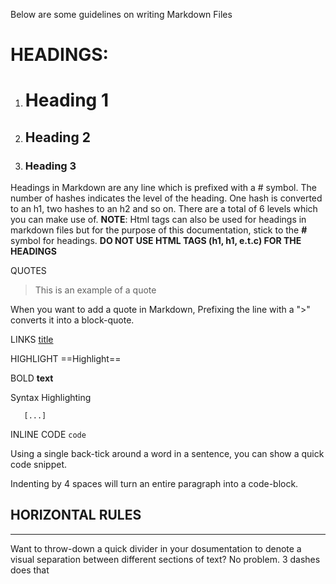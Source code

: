 Below are some guidelines on writing Markdown Files

# HEADINGS: 

1. # Heading 1
2. ## Heading 2
3. ### Heading 3

Headings in Markdown are any line which is prefixed with a # symbol. The number of hashes indicates the level of the heading. One hash is converted to an h1, two hashes to an h2 and so on. There are a total of 6 levels which you can make use of.
**NOTE**: Html tags can also be used for headings in markdown files but for the purpose of this documentation, stick to the **#** symbol for headings. **DO NOT USE HTML TAGS (h1, h1, e.t.c) FOR THE HEADINGS**

QUOTES
> This is an example of a quote

When you want to add a quote in Markdown, Prefixing the line with a ">" converts it into a block-quote.

LINKS
[title](http://)

HIGHLIGHT
==Highlight==

BOLD 
**text**

Syntax Highlighting
```language-javascript
   [...]
```

INLINE CODE
`code`

Using a single back-tick around a word in a sentence, you can show a quick code snippet.

Indenting by 4 spaces will turn an entire paragraph into a code-block.

HORIZONTAL RULES
---
---

Want to throw-down a quick divider in your dosumentation to denote a visual separation between different sections of text? No problem. 3 dashes does that

